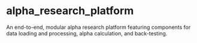 # alpha_research_platform
An end-to-end, modular alpha research platform featuring components for data loading and processing, alpha calculation, and back-testing.

